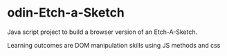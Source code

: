 # odin-Etch-a-Sketch
Java script project to build a browser version of an Etch-A-Sketch. 

Learning outcomes are DOM manipulation skills using JS methods and css